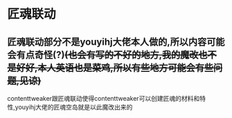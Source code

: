 # 匠魂联动

## 匠魂联动部分不是youyihj大佬本人做的,所以内容可能会有点奇怪(?)~~(也会有写的不好的地方,我的魔改也不是好好,本人英语也是菜鸡,所以有些地方可能会有些问题,见谅)~~

contenttweaker跟匠魂联动使得contenttweaker可以创建匠魂的材料和特性,youyihj大佬的匠魂空岛就是以此魔改出来的
